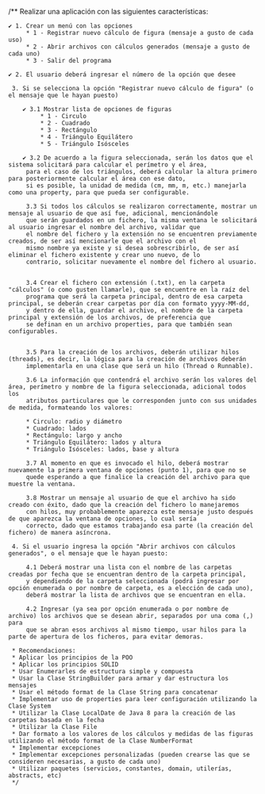 /**
Realizar una aplicación con las siguientes características:

    ✔ 1. Crear un menú con las opciones
         * 1 - Registrar nuevo cálculo de figura (mensaje a gusto de cada uso)
         * 2 - Abrir archivos con cálculos generados (mensaje a gusto de cada uno)
         * 3 - Salir del programa

    ✔ 2. El usuario deberá ingresar el número de la opción que desee

     3. Si se selecciona la opción "Registrar nuevo cálculo de figura" (o el mensaje que le hayan puesto)

        ✔ 3.1 Mostrar lista de opciones de figuras
             * 1 - Circulo
             * 2 - Cuadrado
             * 3 - Rectángulo
             * 4 - Triángulo Equilátero
             * 5 - Triángulo Isósceles

        ✔ 3.2 De acuerdo a la figura seleccionada, serán los datos que el sistema solicitará para calcular el perímetro y el área,
         para el caso de los triángulos, deberá calcular la altura primero para posteriormente calcular el área con ese dato,
         si es posible, la unidad de medida (cm, mm, m, etc.) manejarla como una property, para que pueda ser configurable.

         3.3 Si todos los cálculos se realizaron correctamente, mostrar un mensaje al usuario de que así fue, adicional, mencionándole
         que serán guardados en un fichero, la misma ventana le solicitará al usuario ingresar el nombre del archivo, validar que
         el nombre del fichero y la extensión no se encuentren previamente creados, de ser así mencionarle que el archivo con el
         mismo nombre ya existe y si desea sobrescribirlo, de ser así eliminar el fichero existente y crear uno nuevo, de lo
         contrario, solicitar nuevamente el nombre del fichero al usuario.


         3.4 Crear el fichero con extensión (.txt), en la carpeta "cálculos" (o como gusten llamarle), que se encuentre en la raíz del
         programa que será la carpeta principal, dentro de esa carpeta principal, se deberán crear carpetas por día con formato yyyy-MM-dd,
         y dentro de ella, guardar el archivo, el nombre de la carpeta principal y extensión de los archivos, de preferencia que
         se definan en un archivo properties, para que también sean configurables.


         3.5 Para la creación de los archivos, deberán utilizar hilos (threads), es decir, la lógica para la creación de archivos deberán
         implementarla en una clase que será un hilo (Thread o Runnable).

         3.6 La información que contendrá el archivo serán los valores del área, perímetro y nombre de la figura seleccionada, adicional todos los
         atributos particulares que le corresponden junto con sus unidades de medida, formateando los valores:

         * Circulo: radio y diámetro
         * Cuadrado: lados
         * Rectángulo: largo y ancho
         * Triángulo Equilátero: lados y altura
         * Triángulo Isósceles: lados, base y altura

         3.7 Al momento en que es invocado el hilo, deberá mostrar nuevamente la primera ventana de opciones (punto 1), para que no se
         quede esperando a que finalice la creación del archivo para que muestre la ventana.

         3.8 Mostrar un mensaje al usuario de que el archivo ha sido creado con éxito, dado que la creación del fichero lo manejaremos
         con hilos, muy probablemente aparezca este mensaje justo después de que aparezca la ventana de opciones, lo cual sería
         correcto, dado que estamos trabajando esa parte (la creación del fichero) de manera asíncrona.

     4. Si el usuario ingresa la opción "Abrir archivos con cálculos generados", o el mensaje que le hayan puesto:

         4.1 Deberá mostrar una lista con el nombre de las carpetas creadas por fecha que se encuentran dentro de la carpeta principal,
         y dependiendo de la carpeta seleccionada (podrá ingresar por opción enumerada o por nombre de carpeta, es a elección de cada uno),
         deberá mostrar la lista de archivos que se encuentran en ella.

         4.2 Ingresar (ya sea por opción enumerada o por nombre de archivo) los archivos que se desean abrir, separados por una coma (,) para
         que se abran esos archivos al mismo tiempo, usar hilos para la parte de apertura de los ficheros, para evitar demoras.

     * Recomendaciones:
     * Aplicar los principios de la POO
     * Aplicar los principios SOLID
     * Usar Enumerarles de estructura simple y compuesta
     * Usar la Clase StringBuilder para armar y dar estructura los mensajes
     * Usar el método format de la Clase String para concatenar
     * Implementar uso de properties para leer configuración utilizando la Clase System
     * Utilizar la Clase LocalDate de Java 8 para la creación de las carpetas basada en la fecha
     * Utilizar la Clase File
     * Dar formato a los valores de los cálculos y medidas de las figuras utilizando el método format de la Clase NumberFormat
     * Implementar excepciones
     * Implementar excepciones personalizadas (pueden crearse las que se consideren necesarias, a gusto de cada uno)
     * Utilizar paquetes (servicios, constantes, domain, utilerías, abstracts, etc)
     */